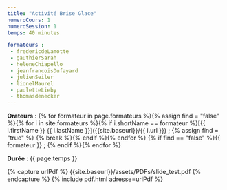 ```yaml
---
title: "Activité Brise Glace"
numeroCours: 1
numeroSession: 1
temps: 40 minutes

formateurs : 
 - fredericdeLamotte
 - gauthierSarah
 - heleneChiapello
 - jeanfrancoisDufayard
 - julienSeiler
 - lionelMaurel
 - pauletteLieby
 - thomasdenecker
---
```


<!-- Ne pas modifier -->

**Orateurs** : 
{% for formateur in page.formateurs %}{% assign find = "false" %}{% for i in site.formateurs %}{% if i.shortName == formateur %}[{{ i.firstName }} {{ i.lastName }}]({{site.baseurl}}/{{ i.url }}) ; {% assign find = "true" %} {% break %}{% endif %}{% endfor %} {% if find == "false" %}{{ formateur }} ; {% endif %}{% endfor %}

**Durée** : {{ page.temps }}
<!-- Fin Ne pas modifier -->

<!-- Le cours -->

{% capture urlPdf %} {{site.baseurl}}/assets/PDFs/slide_test.pdf {% endcapture %}
{% include pdf.html adresse=urlPdf %}
